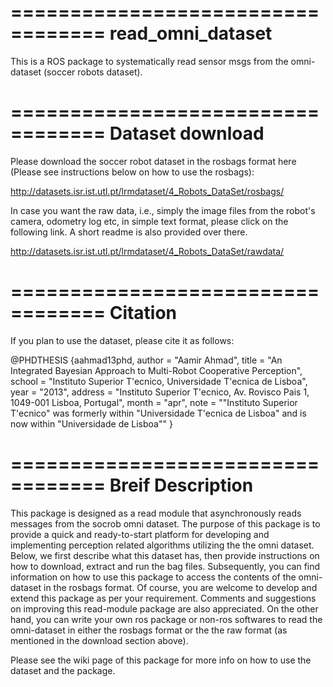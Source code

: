 ==================================
read_omni_dataset
==================================

This is a ROS package to systematically read sensor msgs from the omni-dataset (soccer robots dataset). 

==================================
Dataset download
==================================

Please download the soccer robot dataset in the rosbags format here (Please see instructions below on how to use the rosbags):

http://datasets.isr.ist.utl.pt/lrmdataset/4_Robots_DataSet/rosbags/

In case you want the raw data, i.e., simply the image files from the robot's camera, odometry log etc, in simple text format, please click on the following link. A short readme is also provided over there.

http://datasets.isr.ist.utl.pt/lrmdataset/4_Robots_DataSet/rawdata/

==================================
Citation
==================================

If you plan to use the dataset, please cite it as follows:

@PHDTHESIS {aahmad13phd,
    author  = "Aamir Ahmad",
    title   = "An Integrated Bayesian Approach to Multi-Robot Cooperative Perception",
    school  = "Instituto Superior T\'ecnico, Universidade T\'ecnica de Lisboa",
    year    = "2013",
    address = "Instituto Superior T\'ecnico, Av. Rovisco Pais 1, 1049-001 Lisboa, Portugal",
    month   = "apr",
    note    = "\"Instituto Superior T\'ecnico\" was formerly within  \"Universidade T\'ecnica de Lisboa\" and is now within \"Universidade de Lisboa\""
}

==================================
Breif Description
==================================

This package is designed as a read module that asynchronously reads messages from the socrob omni dataset. The purpose of this package is to provide a quick and ready-to-start platform for developing and implementing perception related algorithms utilizing the the omni dataset. Below, we first describe what this dataset has, then provide instructions on how to download, extract and run the bag files. Subsequently, you can find information on how to use this package to access the contents of the omni-dataset in the rosbags format. Of course, you are welcome to develop and extend this package as per your requirement. Comments and suggestions on improving this read-module package are also appreciated. On the other hand, you can write your own ros package or non-ros softwares to read the omni-dataset in either the rosbags format or the the raw format (as mentioned in the download section above).

Please see the wiki page of this package for more info on how to use the dataset and the package.
